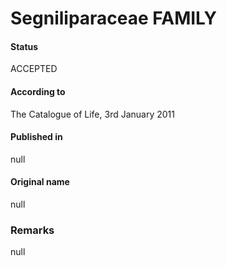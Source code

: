 Segniliparaceae FAMILY
=======

#### Status
ACCEPTED

#### According to
The Catalogue of Life, 3rd January 2011

#### Published in
null

#### Original name
null

### Remarks
null